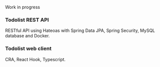 Work in progress

### Todolist REST API
RESTful API using Hateoas with Spring Data JPA, Spring Security, MySQL database and Docker.

### Todolist web client
CRA, React Hook, Typescript.

